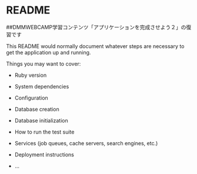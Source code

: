 # README
##DMMWEBCAMP学習コンテンツ「アプリケーションを完成させよう２」の復習です

This README would normally document whatever steps are necessary to get the
application up and running.

Things you may want to cover:

* Ruby version

* System dependencies

* Configuration

* Database creation

* Database initialization

* How to run the test suite

* Services (job queues, cache servers, search engines, etc.)

* Deployment instructions

* ...
